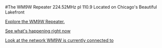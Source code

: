 #The WM9W Repeater
224.52MHz pl 110.9 Located on Chicago's Beautiful Lakefront

[Explore the WM9W Repeater.](clickable.html)

[See what's happening right now](http://repeater.wm9w.org:7388/supermon/link.php?nodes=458800)

[Look at the network WM9W is currently connected to](http://stats.allstarlink.org/getstatus.cgi?458800)